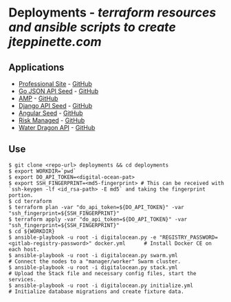 # Deployments - *terraform resources and ansible scripts to create jteppinette.com*

## Applications

* [Professional Site](http://jteppinette.com) - [GitHub](https://gitlab.com/jteppinette/professional-site)
* [Go JSON API Seed](http://go-json-api-seed.jteppinette.com) - [GitHub](https://gitlab.com/jteppinette/go-json-api-seed)
* [AMP](http://amp.jteppinette.com) - [GitHub](https://gitlab.com/jteppinette/amp)
* [Django API Seed](http://django-api-seed.jteppinette.com) - [GitHub](http://github.com/jteppinette/django-api-seed)
* [Angular Seed](http://angular-seed.jteppinette.com) - [GitHub](http://github.com/jteppinette/angular-seed)
* [Risk Managed](http://risk-managed.jteppinette.com) - [GitHub](https://gitlab.com/jteppinette/risk-managed)
* [Water Dragon API](http://api.water-dragon.jteppinette.com) - [GitHub](https://gitlab.com/jteppinette/water-dragon-api)

## Use

```
$ git clone <repo-url> deployments && cd deployments
$ export WORKDIR=`pwd`
$ export DO_API_TOKEN=<digital-ocean-pat>
$ export SSH_FINGERPRINT=<md5-fingerprint> # This can be received with `ssh-keygen -lf <id_rsa-path> -E md5` and taking the fingerprint portion.
$ cd terraform
$ terraform plan -var "do_api_token=${DO_API_TOKEN}" -var "ssh_fingerprint=${SSH_FINGERPRINT}"
$ terraform apply -var "do_api_token=${DO_API_TOKEN}" -var "ssh_fingerprint=${SSH_FINGERPRINT}"
$ cd ${WORKDIR}
$ ansible-playbook -u root -i digitalocean.py -e "REGISTRY_PASSWORD=<gitlab-registry-password>" docker.yml      # Install Docker CE on each host.
$ ansible-playbook -u root -i digitalocean.py swarm.yml                                                         # Connect the nodes to a "manager/worker" Swarm cluster.
$ ansible-playbook -u root -i digitalocean.py stack.yml                                                         # Upload the Stack file and necessary config files, start the services.
$ ansible-playbook -u root -i digitalocean.py initialize.yml                                                    # Initialize database migrations and create fixture data.
```
